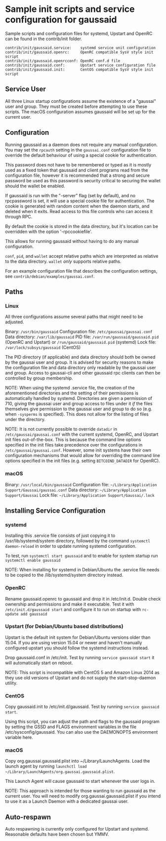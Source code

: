 Sample init scripts and service configuration for gaussaid
==========================================================

Sample scripts and configuration files for systemd, Upstart and OpenRC
can be found in the contrib/init folder.

    contrib/init/gaussaid.service:    systemd service unit configuration
    contrib/init/gaussaid.openrc:     OpenRC compatible SysV style init script
    contrib/init/gaussaid.openrcconf: OpenRC conf.d file
    contrib/init/gaussaid.conf:       Upstart service configuration file
    contrib/init/gaussaid.init:       CentOS compatible SysV style init script

Service User
---------------------------------

All three Linux startup configurations assume the existence of a "gaussai" user
and group.  They must be created before attempting to use these scripts.
The macOS configuration assumes gaussaid will be set up for the current user.

Configuration
---------------------------------

Running gaussaid as a daemon does not require any manual configuration. You may
set the `rpcauth` setting in the `gaussai.conf` configuration file to override
the default behaviour of using a special cookie for authentication.

This password does not have to be remembered or typed as it is mostly used
as a fixed token that gaussaid and client programs read from the configuration
file, however it is recommended that a strong and secure password be used
as this password is security critical to securing the wallet should the
wallet be enabled.

If gaussaid is run with the "-server" flag (set by default), and no rpcpassword is set,
it will use a special cookie file for authentication. The cookie is generated with random
content when the daemon starts, and deleted when it exits. Read access to this file
controls who can access it through RPC.

By default the cookie is stored in the data directory, but it's location can be overridden
with the option '-rpccookiefile'.

This allows for running gaussaid without having to do any manual configuration.

`conf`, `pid`, and `wallet` accept relative paths which are interpreted as
relative to the data directory. `wallet` *only* supports relative paths.

For an example configuration file that describes the configuration settings,
see `contrib/debian/examples/gaussai.conf`.

Paths
---------------------------------

### Linux

All three configurations assume several paths that might need to be adjusted.

Binary:              `/usr/bin/gaussaid`
Configuration file:  `/etc/gaussai/gaussai.conf`
Data directory:      `/var/lib/gaussaid`
PID file:            `/var/run/gaussaid/gaussaid.pid` (OpenRC and Upstart) or `/run/gaussaid/gaussaid.pid` (systemd)
Lock file:           `/var/lock/subsys/gaussaid` (CentOS)

The PID directory (if applicable) and data directory should both be owned by the
gaussai user and group. It is advised for security reasons to make the
configuration file and data directory only readable by the gaussai user and
group. Access to gaussai-cli and other gaussaid rpc clients can then be
controlled by group membership.

NOTE: When using the systemd .service file, the creation of the aforementioned
directories and the setting of their permissions is automatically handled by
systemd. Directories are given a permission of 710, giving the gaussai user and group
access to files under it _if_ the files themselves give permission to the
gaussai user and group to do so (e.g. when `-sysperms` is specified). This does not allow
for the listing of files under the directory.

NOTE: It is not currently possible to override `datadir` in
`/etc/gaussai/gaussai.conf` with the current systemd, OpenRC, and Upstart init
files out-of-the-box. This is because the command line options specified in the
init files take precedence over the configurations in
`/etc/gaussai/gaussai.conf`. However, some init systems have their own
configuration mechanisms that would allow for overriding the command line
options specified in the init files (e.g. setting `BITCOIND_DATADIR` for
OpenRC).

### macOS

Binary:              `/usr/local/bin/gaussaid`
Configuration file:  `~/Library/Application Support/Gaussai/gaussai.conf`
Data directory:      `~/Library/Application Support/Gaussai`
Lock file:           `~/Library/Application Support/Gaussai/.lock`

Installing Service Configuration
-----------------------------------

### systemd

Installing this .service file consists of just copying it to
/usr/lib/systemd/system directory, followed by the command
`systemctl daemon-reload` in order to update running systemd configuration.

To test, run `systemctl start gaussaid` and to enable for system startup run
`systemctl enable gaussaid`

NOTE: When installing for systemd in Debian/Ubuntu the .service file needs to be copied to the /lib/systemd/system directory instead.

### OpenRC

Rename gaussaid.openrc to gaussaid and drop it in /etc/init.d.  Double
check ownership and permissions and make it executable.  Test it with
`/etc/init.d/gaussaid start` and configure it to run on startup with
`rc-update add gaussaid`

### Upstart (for Debian/Ubuntu based distributions)

Upstart is the default init system for Debian/Ubuntu versions older than 15.04. If you are using version 15.04 or newer and haven't manually configured upstart you should follow the systemd instructions instead.

Drop gaussaid.conf in /etc/init.  Test by running `service gaussaid start`
it will automatically start on reboot.

NOTE: This script is incompatible with CentOS 5 and Amazon Linux 2014 as they
use old versions of Upstart and do not supply the start-stop-daemon utility.

### CentOS

Copy gaussaid.init to /etc/init.d/gaussaid. Test by running `service gaussaid start`.

Using this script, you can adjust the path and flags to the gaussaid program by
setting the GSSD and FLAGS environment variables in the file
/etc/sysconfig/gaussaid. You can also use the DAEMONOPTS environment variable here.

### macOS

Copy org.gaussai.gaussaid.plist into ~/Library/LaunchAgents. Load the launch agent by
running `launchctl load ~/Library/LaunchAgents/org.gaussai.gaussaid.plist`.

This Launch Agent will cause gaussaid to start whenever the user logs in.

NOTE: This approach is intended for those wanting to run gaussaid as the current user.
You will need to modify org.gaussai.gaussaid.plist if you intend to use it as a
Launch Daemon with a dedicated gaussai user.

Auto-respawn
-----------------------------------

Auto respawning is currently only configured for Upstart and systemd.
Reasonable defaults have been chosen but YMMV.
